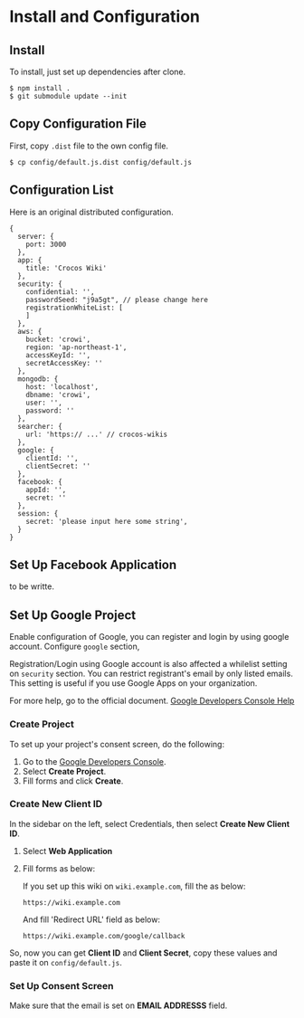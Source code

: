 # Install and Configuration

## Install

To install, just set up dependencies after clone.

    $ npm install .
    $ git submodule update --init


## Copy Configuration File

First, copy `.dist` file to the own config file.

    $ cp config/default.js.dist config/default.js


## Configuration List

Here is an original distributed configuration.

```
{
  server: {
    port: 3000
  },
  app: {
    title: 'Crocos Wiki'
  },
  security: {
    confidential: '',
    passwordSeed: "j9a5gt", // please change here
    registrationWhiteList: [
    ]
  },
  aws: {
    bucket: 'crowi',
    region: 'ap-northeast-1',
    accessKeyId: '',
    secretAccessKey: ''
  },
  mongodb: {
    host: 'localhost',
    dbname: 'crowi',
    user: '',
    password: ''
  },
  searcher: {
    url: 'https:// ...' // crocos-wikis
  },
  google: {
    clientId: '',
    clientSecret: ''
  },
  facebook: {
    appId: '',
    secret: ''
  },
  session: {
    secret: 'please input here some string',
  }
}
```

## Set Up Facebook Application

to be writte.


## Set Up Google Project

Enable configuration of Google, you can register and login by using google account.
Configure `google` section,

Registration/Login using Google account is also affected a whilelist setting on `security` section. You can restrict registrant's email by only listed emails. This setting is useful if you use Google Apps on your organization.


For more help, go to the official document.
[Google Developers Console Help](https://developers.google.com/console/help/new/#generatingoauth2)

### Create Project

To set up your project's consent screen, do the following:

1. Go to the [Google Developers Console](https://console.developers.google.com/project).
2. Select **Create Project**.
3. Fill forms and click **Create**.


### Create New Client ID

In the sidebar on the left, select Credentials, then select **Create New Client ID**.

1. Select **Web Application**
2. Fill forms as below:

   If you set up this wiki on `wiki.example.com`, fill the as below:

       https://wiki.example.com

   And fill 'Redirect URL' field as below:

       https://wiki.example.com/google/callback


So, now you can get **Client ID** and **Client Secret**, copy these values and paste it on `config/default.js`.

### Set Up Consent Screen

Make sure that the email is set on **EMAIL ADDRESSS** field.

